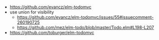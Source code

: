 - https://github.com/evancz/elm-todomvc
- use union for visibility
  - https://github.com/evancz/elm-todomvc/issues/55#issuecomment-260190725
  - https://github.com/mez/elm-todo/blob/master/Todo.elm#L198-L207
- https://github.com/toburger/elm-todomvc
